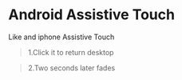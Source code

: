 # Android Assistive Touch
Like and iphone Assistive Touch

> 1.Click it to return desktop

> 2.Two seconds later fades
